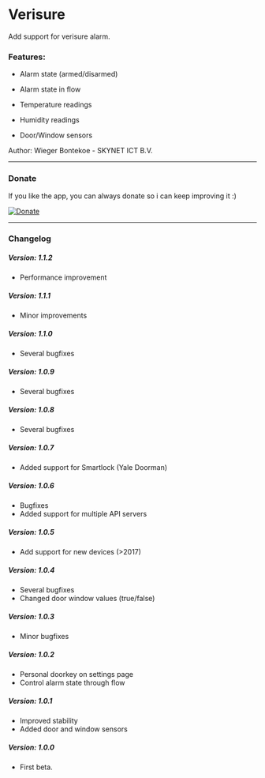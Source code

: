 # Verisure

Add support for verisure alarm.

### Features:
* Alarm state (armed/disarmed)
* Alarm state in flow
* Temperature readings

* Humidity readings
* Door/Window sensors

Author: Wieger Bontekoe - SKYNET ICT B.V.

---
### Donate

If you like the app, you can always donate so i can keep improving it :)

[![Donate](https://www.paypalobjects.com/webstatic/en_US/i/btn/png/btn_donate_92x26.png)](https://paypal.me/WiegerBontekoe)

---
### Changelog

##### Version: 1.1.2
- Performance improvement

##### Version: 1.1.1
- Minor improvements

##### Version: 1.1.0
- Several bugfixes

##### Version: 1.0.9
- Several bugfixes

##### Version: 1.0.8
- Several bugfixes

##### Version: 1.0.7
- Added support for Smartlock (Yale Doorman)

##### Version: 1.0.6
- Bugfixes
- Added support for multiple API servers

##### Version: 1.0.5
- Add support for new devices (>2017)

##### Version: 1.0.4
- Several bugfixes
- Changed door window values (true/false)

##### Version: 1.0.3
- Minor bugfixes

##### Version: 1.0.2
- Personal doorkey on settings page
- Control alarm state through flow

##### Version: 1.0.1
- Improved stability
- Added door and window sensors

##### Version: 1.0.0
- First beta.